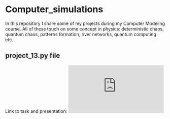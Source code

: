 # Computer_simulations

In this repository I share some of my projects during my  Computer Modeling course. All of these touch on some concept in physics: deterministic chaos, quantum chaos, patterns formation, river networks, quantum computing etc.

## project_13.py file

Link to task and presentation: ![project_13_lecture](http://www.fuw.edu.pl/~qba/cmpp2023/lect11.pdf)
